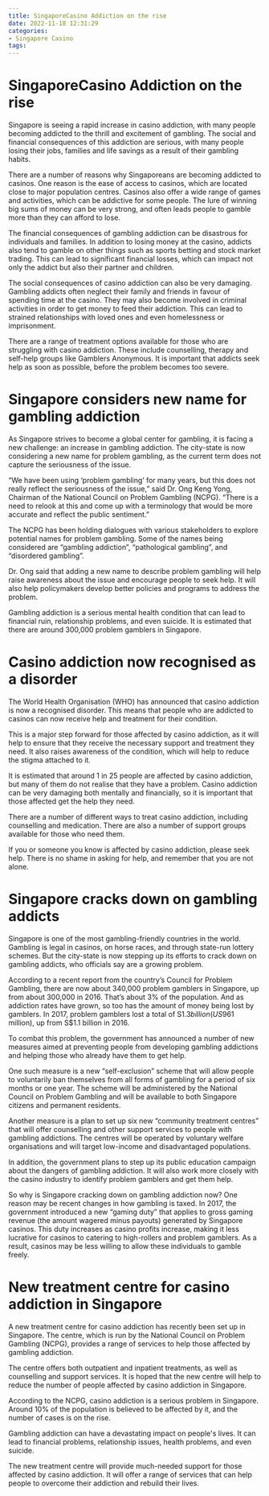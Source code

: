 ```yaml
---
title: SingaporeCasino Addiction on the rise
date: 2022-11-18 12:31:29
categories:
- Singapore Casino
tags:
---
```



#  SingaporeCasino Addiction on the rise

Singapore is seeing a rapid increase in casino addiction, with many people becoming addicted to the thrill and excitement of gambling. The social and financial consequences of this addiction are serious, with many people losing their jobs, families and life savings as a result of their gambling habits.

There are a number of reasons why Singaporeans are becoming addicted to casinos. One reason is the ease of access to casinos, which are located close to major population centres. Casinos also offer a wide range of games and activities, which can be addictive for some people. The lure of winning big sums of money can be very strong, and often leads people to gamble more than they can afford to lose.

The financial consequences of gambling addiction can be disastrous for individuals and families. In addition to losing money at the casino, addicts also tend to gamble on other things such as sports betting and stock market trading. This can lead to significant financial losses, which can impact not only the addict but also their partner and children.

The social consequences of casino addiction can also be very damaging. Gambling addicts often neglect their family and friends in favour of spending time at the casino. They may also become involved in criminal activities in order to get money to feed their addiction. This can lead to strained relationships with loved ones and even homelessness or imprisonment.

There are a range of treatment options available for those who are struggling with casino addiction. These include counselling, therapy and self-help groups like Gamblers Anonymous. It is important that addicts seek help as soon as possible, before the problem becomes too severe.

#  Singapore considers new name for gambling addiction

As Singapore strives to become a global center for gambling, it is facing a new challenge: an increase in gambling addiction. The city-state is now considering a new name for problem gambling, as the current term does not capture the seriousness of the issue.

“We have been using ‘problem gambling’ for many years, but this does not really reflect the seriousness of the issue,” said Dr. Ong Keng Yong, Chairman of the National Council on Problem Gambling (NCPG). “There is a need to relook at this and come up with a terminology that would be more accurate and reflect the public sentiment.”

The NCPG has been holding dialogues with various stakeholders to explore potential names for problem gambling. Some of the names being considered are “gambling addiction”, “pathological gambling”, and “disordered gambling”.

Dr. Ong said that adding a new name to describe problem gambling will help raise awareness about the issue and encourage people to seek help. It will also help policymakers develop better policies and programs to address the problem.

Gambling addiction is a serious mental health condition that can lead to financial ruin, relationship problems, and even suicide. It is estimated that there are around 300,000 problem gamblers in Singapore.

#  Casino addiction now recognised as a disorder

The World Health Organisation (WHO) has announced that casino addiction is now a recognised disorder. This means that people who are addicted to casinos can now receive help and treatment for their condition.

This is a major step forward for those affected by casino addiction, as it will help to ensure that they receive the necessary support and treatment they need. It also raises awareness of the condition, which will help to reduce the stigma attached to it.

It is estimated that around 1 in 25 people are affected by casino addiction, but many of them do not realise that they have a problem. Casino addiction can be very damaging both mentally and financially, so it is important that those affected get the help they need.

There are a number of different ways to treat casino addiction, including counselling and medication. There are also a number of support groups available for those who need them.

If you or someone you know is affected by casino addiction, please seek help. There is no shame in asking for help, and remember that you are not alone.

#  Singapore cracks down on gambling addicts

Singapore is one of the most gambling-friendly countries in the world. Gambling is legal in casinos, on horse races, and through state-run lottery schemes. But the city-state is now stepping up its efforts to crack down on gambling addicts, who officials say are a growing problem.

According to a recent report from the country’s Council for Problem Gambling, there are now about 340,000 problem gamblers in Singapore, up from about 300,000 in 2016. That’s about 3% of the population. And as addiction rates have grown, so too has the amount of money being lost by gamblers. In 2017, problem gamblers lost a total of S$1.3 billion (US$961 million), up from S$1.1 billion in 2016.

To combat this problem, the government has announced a number of new measures aimed at preventing people from developing gambling addictions and helping those who already have them to get help.

One such measure is a new “self-exclusion” scheme that will allow people to voluntarily ban themselves from all forms of gambling for a period of six months or one year. The scheme will be administered by the National Council on Problem Gambling and will be available to both Singapore citizens and permanent residents.

Another measure is a plan to set up six new “community treatment centres” that will offer counselling and other support services to people with gambling addictions. The centres will be operated by voluntary welfare organisations and will target low-income and disadvantaged populations.

In addition, the government plans to step up its public education campaign about the dangers of gambling addiction. It will also work more closely with the casino industry to identify problem gamblers and get them help.

So why is Singapore cracking down on gambling addiction now? One reason may be recent changes in how gambling is taxed. In 2017, the government introduced a new “gaming duty” that applies to gross gaming revenue (the amount wagered minus payouts) generated by Singapore casinos. This duty increases as casino profits increase, making it less lucrative for casinos to catering to high-rollers and problem gamblers. As a result, casinos may be less willing to allow these individuals to gamble freely.

#  New treatment centre for casino addiction in Singapore

A new treatment centre for casino addiction has recently been set up in Singapore. The centre, which is run by the National Council on Problem Gambling (NCPG), provides a range of services to help those affected by gambling addiction.

The centre offers both outpatient and inpatient treatments, as well as counselling and support services. It is hoped that the new centre will help to reduce the number of people affected by casino addiction in Singapore.

According to the NCPG, casino addiction is a serious problem in Singapore. Around 10% of the population is believed to be affected by it, and the number of cases is on the rise.

Gambling addiction can have a devastating impact on people's lives. It can lead to financial problems, relationship issues, health problems, and even suicide.

The new treatment centre will provide much-needed support for those affected by casino addiction. It will offer a range of services that can help people to overcome their addiction and rebuild their lives.